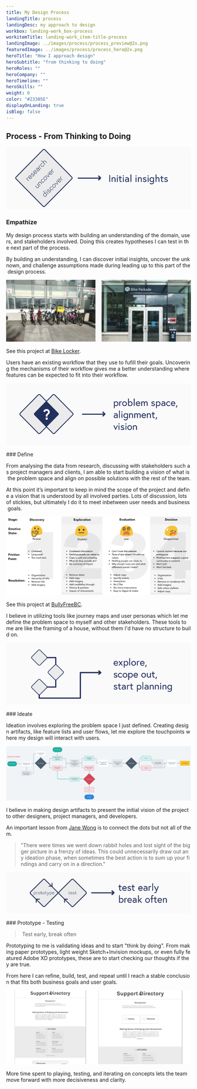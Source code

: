 ```yaml
---
title: My Design Process
landingTitle: process
landingDesc: my approach to design
workbox: landing-work_box-process
workitemTitle: landing-work_item-title-process
landingImage: ../images/process/process_preview@2x.png
featuredImage: ../images/process/process_hero@2x.png
heroTitle: "How I approach design"
heroSubtitle: "from thinking to doing"
heroRoles: ""
heroCompany: ""
heroTimeline: ""
heroSkills: ""
weight: 0
color: "#23305E"
displayOnLanding: true
isBlog: false
---
```


## Process - From Thinking to Doing

![Discover insights from users, with stakeholders](../images/process/Empathize.png)

### Empathize

My design process starts with building an understanding of the domain, users, and stakeholders involved. Doing this creates hypotheses I can test in the next part of the process.

By building an understanding, I can discover initial insights, uncover the unknown, and challenge assumptions made during leading up to this part of the design process.

![Going on site to discover how people park their bikes in public for the BikeLocker project](../images/process/contextualinquiry.png)

See this project at [Bike Locker](/bikelocker).

Users have an existing workflow that they use to fufill their goals. Uncovering the mechanisms of their workflow gives me a better understanding where features can be expected to fit into their workflow.

![](../images/process/Define.png)

### Define

From analysing the data from research, discussing with stakeholders such as project managers and clients, I am able to start building a vision of what is the problem space and align on possible solutions with the rest of the team.

At this point it’s important to keep in mind the scope of the project and define a vision that is understood by all involved parties. Lots of discussion, lots of stickies, but ultimately I do it to meet inbetween user needs and business goals.

![Journey map for existing users of BullyFreeBC's website](../images/process/CJM.png)

See this project at [BullyFreeBC](/bfbc).

I believe in utilizing tools like journey maps and user personas which let me define the problem space to myself and other stakeholders. These tools to me are like the framing of a house, without them I'd have no structure to build on.

![](../images/process/Ideate.png)

### Ideate

Ideation involves exploring the problem space I just defined. Creating design artifacts, like feature lists and user flows, let me explore the touchpoints where my design will interact with users.

![Example account creation user flow for a wellness mobile app](../images/process/userflow.png)

I believe in making design artifacts to present the initial vision of the project to other designers, project managers, and developers.

An important lesson from [Jane Wong](https://medium.com/ssense-tech/designing-with-ambiguity-part-ii-design-doing-not-thinking-4065c07e7373) is to connect the dots but not all of them.

>"There were times we went down rabbit holes and lost sight of the bigger picture in a frenzy of ideas. This could unnecessarily draw out any ideation phase, when sometimes the best action is to sum up your findings and carry on in a direction."

![](../images/process/Prototyping.png)

### Prototype - Testing

> Test early, break often

Prototyping to me is validating ideas and to start "think by doing". From making paper prototypes, light weight Sketch+Invision mockups, or even fully featured Adobe XD prototypes, these are to start checking our thoughts if they are true.

From here I can refine, build, test, and repeat until I reach a stable conclusion that fits both business goals and user goals.

![Iterations of our landing page, we found through testing putting hotlinks onto the first fold of the page gave direction to users who are in a hurry to get what they need.](../images/process/testing.png)

More time spent to playing, testing, and iterating on concepts lets the team move forward with more decisiveness and clarity.
